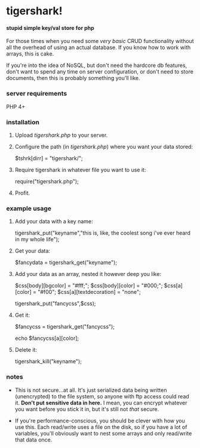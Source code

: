 tigershark!
=====

#### stupid simple key/val store for php ####

For those times when you need some _very basic_ CRUD functionality without all the overhead of using an actual database. If you know how to work with arrays, this is cake.

If you're into the idea of NoSQL, but don't need the hardcore db features, don't want to spend any time on server configuration, or don't need to store documents, then this is probably something you'll like.

### server requirements ###
PHP 4+

### installation ###

1. Upload _tigershark.php_ to your server. 

2. Configure the path (in _tigershark.php_) where you want your data stored:

	$tshrk[dirr] = "tigershark/";

3. Require tigershark in whatever file you want to use it:

	require("tigershark.php"); 
	
4. Profit.


### example usage ###

1. Add your data with a key name:
	
	tigershark_put("keyname","this is, like, the coolest song i've ever heard in my whole life");

2. Get your data:
	
	$fancydata = tigershark_get("keyname");

3. Add your data as an array, nested it however deep you like:

	$css[body][bgcolor] = "#fff;";
	$css[body][color] = "#000;";
	$css[a][color] = "#f00";
	$css[a][textdecoration] = "none";
	
	tigershark_put("fancycss",$css);

4. Get it:

	$fancycss = tigershark_get("fancycss");
	
	echo $fancycss[a][color];

5. Delete it:

	tigershark_kill("keyname");



### notes ###

* This is not secure...at all. It's just serialized data being written (unencrypted) to the file system, so anyone with ftp access could read it. __Don't put sensitive data in here.__ I mean, you can encrypt whatever you want before you stick it in, but it's still not _that_ secure.

* If you're performance-conscious, you should be clever with how you use this. Each read/write uses a file on the disk, so if you have a lot of variables, you'll obviously want to nest some arrays and only read/write that data once.